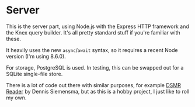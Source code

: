 Server
======

This is the server part, using Node.js with the Express HTTP framework and the
Knex query builder. It's all pretty standard stuff if you're familiar with
these.

It heavily uses the new `async`/`await` syntax, so it requires a recent Node
version (I'm using 8.6.0).

For storage, PostgreSQL is used. In testing, this can be swapped out for a
SQLite single-file store.

There is a lot of code out there with similar purposes, for example [DSMR
Reader](https://github.com/dennissiemensma/dsmr-reader) by Dennis Siemensma,
but as this is a hobby project, I just like to roll my own.
